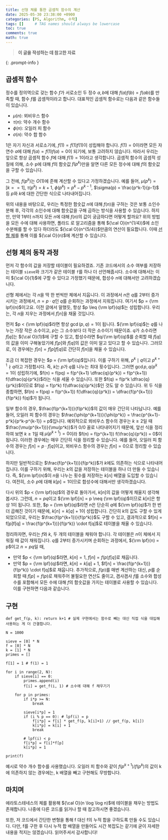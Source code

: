 ```yaml
---
title: 선형 체를 통한 곱셈적 함수의 계산
date: 2025-05-30 23:38:00 +0900
categories: [PS, Algorithm, 수학]
tags: []     # TAG names should always be lowercase
toc: true
comments: true
math: true
---
```


> **이 글을 작성하는 데 참고한 자료**
> 
{: .prompt-info }

## 곱셈적 함수
정수를 정의역으로 갖는 함수 $f$가 서로소인 두 정수 $a, b$에 대해 $f(a)f(b) = f(ab)$를 만족할 때, 함수 $f$를 곱셈적이라고 합니다.
대표적인 곱셈적 함수로는 다음과 같은 함수들이 있습니다.
- $\mu(n)$: 뫼비우스 함수
- $\tau(n)$: 약수 개수 함수
- $\phi(n)$: 오일러 피 함수
- $\sigma(n)$: 약수 합 함수

$1$은 자기 자신과 서로소기에, $f(1) = f(1)f(1)$이 성립해야 합니다. $f(1) = 0$이라면 모든 자연수 $a$에 대해 $f(a) = f(1)f(a) = 0$이 되기에, 보통 고려하지 않습니다. 따라서 우리는 앞으로 항상 곱셈적 함수 $f$에 대해 $f(1) = 1$이라고 생각합니다.
곱셈적 함수의 곱셈적 성질에 의해, 소수 p에 대해 $f$의 함숫값 $f(p^k)$만을 알면 다른 모든 정수에 대해 $f$의 함숫값을 구할 수 있습니다.

그 전에, $f(p^k)$는 $O(1)$에 준해 계산할 수 있다고 가정하겠습니다. 예를 들어, $\mu(p^{k}) = [k == 1]$, $\tau(p^k) = k+1$, $\phi(p^k) = p^k - p^{k-1}$, $\sigma(p) = \frac{p^k-1}{p-1}$ 등 $p$와 $k$에 대한 간단한 식으로 나타내어집니다.  

위의 내용을 바탕으로, 우리는 특정한 함숫값 $n$에 대해 $f(n)$을 구하는 것은 보통 소인수분해 후, 각각의 소인수에 대해 함숫값을 구해 곱하는 방식을 사용할 수 있습니다. 하지만, 만약 1부터 n까지 모든 $n$에 대해 $f(n)$의 값이 궁금하다면 어떻게 할까요? 위의 방법을 모든 수에 대해 사용하면, 폴라드 로 알고리즘을 통해 ${\cal O}(n^{1/4})$에 소인수분해를 할 수 있다 하더라도 ${\cal O}(n^{5/4})$만큼의 연산이 필요합니다. 이때 [선형 체](https://p4per.dev/posts/Linear-Sieve/)를 통해 이를 ${\cal O}(n)$에 계산할 수 있습니다.

## 선형 체의 동작 과정
먼저 각 함수의 값을 저장할 테이블이 필요하겠죠. 기존 코드에서의 소수 여부를 저장하는 테이블 `sieve`와 크기가 같은 테이블 `f`를 하나 더 선언해줍시다. 소수에 대해서는 이미 ${\cal O}(1)$에 구할 수 있다고 가정했기 때문에, 합성수 $n$에 대해서만 고려하겠습니다.

선형 체에서는 각 $n$을 딱 한 번씩만 체에서 지웁니다. 이 과정에서 $n$은 $q$를 2부터 증가시키는 과정에서, $n = p \cdot q$인 $q$를 순회하는 과정에서 지워집니다. 여기서 $p = {\rm lpf}(n)$이고요. 이전 글에서 말했듯, 항상 $p \leq {\rm lpf}(q)$는 성립합니다. 우리는, 각 $n$을 지우는 과정에서 $f[n]$을 채울 것입니다.

먼저 $p < {\rm lpf}(q)$라면 항상 $\gcd(p, q) = 1$이 됩니다. ${\rm lpf}(q)$는 $q$를 나누는 가장 작은 소수이고, $p$는 그 소수보다 더 작은 소수이기 때문이죠. $q$가 소수라면 $f[q]$는 ${\cal O}(1)$에 구할 수 있고, 합성수라면 $q/{\rm lpf}(q)$를 순회할 때 $f[q]$의 값을 이미 구해놓았기에 $f[p]$와 $f[q]$의 값은 이미 알고 있다고 할 수 있습니다. 그러므로, 이 경우에는 $f[n] = f[p]f[q]$로 간단히 $f[n]$을 채울 수 있습니다. 

조금 더 복잡한 경우는 $p = {\rm lpf}(q)$입니다. 이를 구하기 위해, $p^k \mid q$이고 $p^{k+1} \nmid q$라고 가정합시다. 즉, $k$는 $p$가 $q$를 나누는 최대 횟수입니다. 그러면 $\gcd{p, q/p^k} = 1$이 성립하기에, $f(n) = f(pq) = f(p^{k+1} \dfrac{q}{p^k}) = f(p^{k+1}) f(\dfrac{q}{p^k})$라는 식을 세울 수 있습니다. 또한 $f(q) = f(p^k \dfrac{q}{p^k})$이므로 $f(q) = f(p^k) f(\dfrac{q}{p^k})$인 것도 알 수 있습니다. 위 두 식을 종합하면, $f(n) = f(pq) = f(p^{k+1}) f(\dfrac{q}{p^k}) = \dfrac{f(p^{k+1})}{f(p^k)} f(q)$가 됩니다.

일부 함수의 경우, $\frac{f(p^{k+1})}{f(p^k)}$의 값이 매우 간단히 나타납니다. 예를 들어, 오일러 피 함수의 경우는 $\frac{\phi(p^{k+1})}{\phi(p^k)} = \frac{p^{k+1}-p^k}{p^k-p^{k-1}} = p$입니다. 예외적으로 뫼비우스 함수의 경우는 $k \geq 2$일 때 $\frac{\mu(p^{k+1})}{\mu(p^k)}$가 $0/0$ 꼴로 나타내어지기 때문에, 앞선 식을 정리하여 보면 $k \geq 1$일 때 $\mu(p^{k+1}) = 0$이라 $f(n) = f(p^{k+1}) f(\frac{q}{p^k}) = 0$이 됩니다. 이러한 경우에는 매우 간단히 식을 정리할 수 있습니다. 예를 들어, 오일러 피 함수의 경우는 $f[n] = p \cdot f[q]$이고, 뫼비우스 함수의 경우는 $f[n] = 0$으로 정리할 수 있습니다.

하지만 일반적으로는 $\frac{f(p^{k+1})}{f(p^k)}$가 $k$에도 의존하는 식으로 나타내어집니다. 이를 구하기 위해, 우리는 $k$의 값을 저장하는 테이블을 하나 더 만들 수 있습니다. 즉, ${\rm lpf}(n)$이 $n$을 나누는 횟수를 저장하는 $k[n]$ 배열을 도입할 수 있습니다. 여전히, 소수 $p$에 대해 $k[p] = 1$이므로 합성수에 대해서만 생각하겠습니다. 

다시 위의 $p < {\rm lpf}(q)$의 경우로 돌아가서, $k[n]$의 값을 어떻게 채울지 생각해봅시다. 그런데, $n = pq$이고 ${\rm lpf}[n] = p \neq {\rm lpf}(q)$이므로 $k[n]$은 항상 1이 됩니다. 또한, $p = {\rm lpf}(q)$라면 $n$은 단순히 $q$에 ${\rm lpf}(q)$가 한 번 더 곱해진 것이기 때문에, $k[n] = k[q]+1$이 성립합니다. 간단히 $k$의 값도 구할 수 있게 되었으므로, 우리는 $\frac{f(p^{k+1})}{f(p^k)}$도 구할 수 있고, 결과적으로 $f[n] = f[p]f[q] = \frac{f(p^{k+1})}{f(p^k)} \cdot f[q]$로 테이블을 채울 수 있습니다.

정리하자면, 우리는 $f$와 $k$, 두 개의 테이블을 채워야 합니다. 각 테이블은 $n$이 체에서 지워질 때 값이 채워집니다. $q$를 2부터 증가시키며 순회하는 과정에서, ${\rm lpf}(n) = p$이고 $n = pq$일 때, 
- 만약 $p < {\rm lpf}(q)$라면, $k[n] = 1$, $f[n] = f(p)f[q]$로 채웁니다.
- 만약 $p = {\rm lpf}(q)$라면, $k[n] = k[q]+1$, $f[n] =  \frac{f(p^{k+1})}{f(p^k)} \cdot f[q]$로 채웁니다.
추가적으로, $f(p)$를 매번 계산하는 대신, $p$를 순회할 때 $f[p] = f(p)$로 채워주어 불필요한 연산도 줄이고, 겸사겸사 $f$를 소수와 합성수를 포함해서 모든 수에 대해 $f$의 함숫값을 가지는 테이블로 사용할 수 있습니다. 이를 구현하면 다음과 같습니다.

## 구현
```
def get_f(p, k): return k+1 # 실제 구현에서는 함수로 빼는 대신 직접 식을 대입해 사용하는 게 더 간결합니다.

N = 1000

sieve = [0] * N
f = [0] * N
k = [1] * N
primes = []

f[1] = 1 # f(1) = 1

for i in range(2, N):
    if sieve[i] == 0:
        primes.append(i)
        f[i] = get_f(i, 1) # 소수에 대해 f 채우기기
    
    for p in primes:
        if i*p >= N:
            break
        
        sieve[i*p] = 1
        if (i % p == 0): # lpf(i) = p
            f[i*p] = f[i] * get_f(p, k[i]+1) // get_f(p, k[i])
            k[i*p] = k[i] + 1
            break
        
        # lpf(i) < p
        f[i*p] = f[i]*f[p]
        k[i*p] = 1

print(f)
```

예시로 약수 개수 함수를 사용했습니다.
오일러 피 함수와 같이 $f(p^{k+1})/f(p^k)$의 값이 k에 의존하지 않는 경우에는, k 배열을 빼고 구현해도 무방합니다.

## 마치며
에라토스테네스의 체를 활용해 ${\cal O}(n \log \log n)$에 테이블을 채우는 방법도 존재합니다. 나중에 다른 코드를 읽거나 할 때 참고하시면 좋겠습니다.

또한, 저 코드에서 간단한 변형을 통해 f 대신 f의 누적 합을 구하도록 만들 수도 있습니다. 다만, f를 구한 후 다시 누적 합 배열을 만들어도 시간 복잡도는 같기에 굳이 자세한 내용을 적지는 않겠습니다. 읽어주셔서 감사합니다!